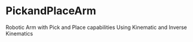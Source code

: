 # PickandPlaceArm
Robotic Arm with Pick and Place capabilities Using Kinematic and Inverse Kinematics
